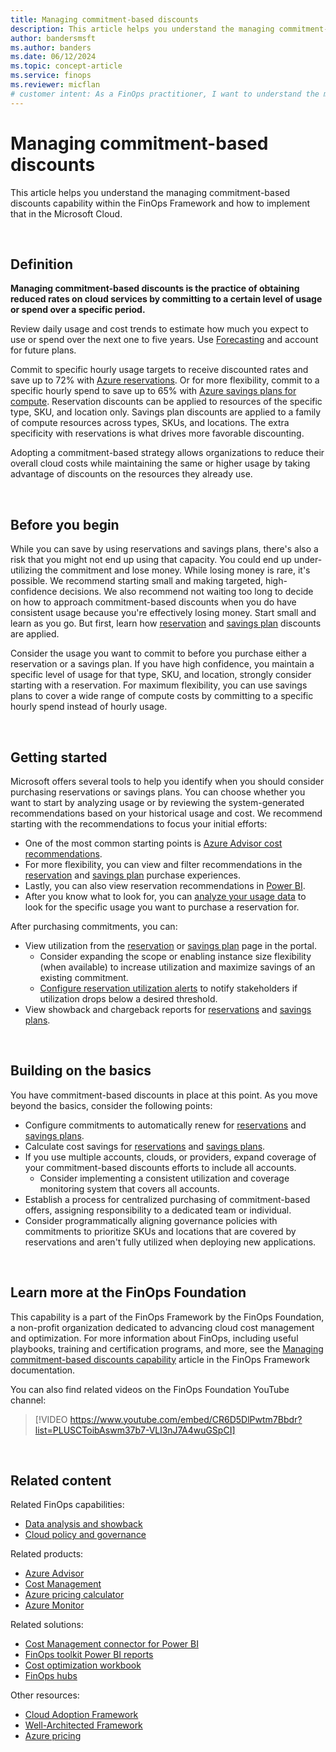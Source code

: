 ```yaml
---
title: Managing commitment-based discounts
description: This article helps you understand the managing commitment-based discounts capability within the FinOps Framework and how to implement that in the Microsoft Cloud.
author: bandersmsft
ms.author: banders
ms.date: 06/12/2024
ms.topic: concept-article
ms.service: finops
ms.reviewer: micflan
# customer intent: As a FinOps practitioner, I want to understand the managing commitment-based discounts capability so that I can implement it in the Microsoft Cloud.
---
```


<!-- markdownlint-disable-next-line MD025 -->
# Managing commitment-based discounts

This article helps you understand the managing commitment-based discounts capability within the FinOps Framework and how to implement that in the Microsoft Cloud.

<br>

## Definition

**Managing commitment-based discounts is the practice of obtaining reduced rates on cloud services by committing to a certain level of usage or spend over a specific period.**

Review daily usage and cost trends to estimate how much you expect to use or spend over the next one to five years. Use [Forecasting](../quantify/forecasting.md) and account for future plans.

Commit to specific hourly usage targets to receive discounted rates and save up to 72% with [Azure reservations](/azure/cost-management-billing/reservations/save-compute-costs-reservations.md). Or for more flexibility, commit to a specific hourly spend to save up to 65% with [Azure savings plans for compute](/azure/cost-management-billing/savings-plan/savings-plan-compute-overview.md). Reservation discounts can be applied to resources of the specific type, SKU, and location only. Savings plan discounts are applied to a family of compute resources across types, SKUs, and locations. The extra specificity with reservations is what drives more favorable discounting.

Adopting a commitment-based strategy allows organizations to reduce their overall cloud costs while maintaining the same or higher usage by taking advantage of discounts on the resources they already use.

<br>

## Before you begin

While you can save by using reservations and savings plans, there's also a risk that you might not end up using that capacity. You could end up under-utilizing the commitment and lose money. While losing money is rare, it's possible. We recommend starting small and making targeted, high-confidence decisions. We also recommend not waiting too long to decide on how to approach commitment-based discounts when you do have consistent usage because you're effectively losing money. Start small and learn as you go. But first, learn how [reservation](/azure/cost-management-billing/reservations/reservation-discount-application.md) and [savings plan](/azure/cost-management-billing/savings-plan/discount-application.md) discounts are applied.

Consider the usage you want to commit to before you purchase either a reservation or a savings plan. If you have high confidence, you maintain a specific level of usage for that type, SKU, and location, strongly consider starting with a reservation. For maximum flexibility, you can use savings plans to cover a wide range of compute costs by committing to a specific hourly spend instead of hourly usage.

<br>

## Getting started

Microsoft offers several tools to help you identify when you should consider purchasing reservations or savings plans. You can choose whether you want to start by analyzing usage or by reviewing the system-generated recommendations based on your historical usage and cost. We recommend starting with the recommendations to focus your initial efforts:

- One of the most common starting points is [Azure Advisor cost recommendations](/azure/advisor/advisor-reference-cost-recommendations.md).
- For more flexibility, you can view and filter recommendations in the [reservation](/azure/cost-management-billing/reservations/reserved-instance-purchase-recommendations.md) and [savings plan](/azure/cost-management-billing/savings-plan/purchase-recommendations#purchase-recommendations-in-the-azure-portal.md) purchase experiences.
- Lastly, you can also view reservation recommendations in [Power BI](/power-bi/connect-data/desktop-connect-azure-cost-management).
- After you know what to look for, you can [analyze your usage data](/azure/cost-management-billing/reservations/determine-reservation-purchase#analyze-usage-data.md) to look for the specific usage you want to purchase a reservation for.

After purchasing commitments, you can:

- View utilization from the [reservation](/azure/cost-management-billing/reservations/reservation-utilization.md) or [savings plan](/azure/cost-management-billing/savings-plan/view-utilization.md) page in the portal.
  - Consider expanding the scope or enabling instance size flexibility (when available) to increase utilization and maximize savings of an existing commitment.
  - [Configure reservation utilization alerts](/azure/cost-management-billing/costs/reservation-utilization-alerts.md) to notify stakeholders if utilization drops below a desired threshold.
- View showback and chargeback reports for [reservations](/azure/cost-management-billing/reservations/charge-back-usage.md) and [savings plans](/azure/cost-management-billing/savings-plan/charge-back-costs.md).

<br>

## Building on the basics

You have commitment-based discounts in place at this point. As you move beyond the basics, consider the following points:

- Configure commitments to automatically renew for [reservations](/azure/cost-management-billing/reservations/reservation-renew.md) and [savings plans](/azure/cost-management-billing/savings-plan/renew-savings-plan.md).
- Calculate cost savings for [reservations](/azure/cost-management-billing/reservations/calculate-ea-reservations-savings.md) and [savings plans](/azure/cost-management-billing/savings-plan/calculate-ea-savings-plan-savings.md).
- If you use multiple accounts, clouds, or providers, expand coverage of your commitment-based discounts efforts to include all accounts.
  - Consider implementing a consistent utilization and coverage monitoring system that covers all accounts.
- Establish a process for centralized purchasing of commitment-based offers, assigning responsibility to a dedicated team or individual.
- Consider programmatically aligning governance policies with commitments to prioritize SKUs and locations that are covered by reservations and aren't fully utilized when deploying new applications.

<br>

## Learn more at the FinOps Foundation

This capability is a part of the FinOps Framework by the FinOps Foundation, a non-profit organization dedicated to advancing cloud cost management and optimization. For more information about FinOps, including useful playbooks, training and certification programs, and more, see the [Managing commitment-based discounts capability](https://www.finops.org/framework/capabilities/manage-commitment-based-discounts/) article in the FinOps Framework documentation.

You can also find related videos on the FinOps Foundation YouTube channel:

> [!VIDEO https://www.youtube.com/embed/CR6D5DlPwtm7Bbdr?list=PLUSCToibAswm37b7-VLl3nJ7A4wuGSpCI]

<br>

## Related content

Related FinOps capabilities:

- [Data analysis and showback](../understand/reporting.md)
- [Cloud policy and governance](../manage/policy.md)

Related products:

- [Azure Advisor](/azure/advisor/)
- [Cost Management](/azure/cost-management-billing/costs/)
- [Azure pricing calculator](https://azure.microsoft.com/pricing/calculator)
- [Azure Monitor](/azure/azure-monitor/)

Related solutions:

- [Cost Management connector for Power BI](/power-bi/connect-data/desktop-connect-azure-cost-management)
- [FinOps toolkit Power BI reports](https://aka.ms/ftk/pbi)
- [Cost optimization workbook](../../toolkit/optimization-workbook/cost-optimization-workbook.md)
- [FinOps hubs](https://aka.ms/finops/hubs)

Other resources:

- [Cloud Adoption Framework](/azure/cloud-adoption-framework/)
- [Well-Architected Framework](/azure/well-architected/)
- [Azure pricing](https://azure.microsoft.com/pricing#product-pricing)

<br>

